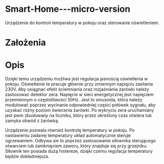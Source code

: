 # Smart-Home---micro-version
Urządzenie do kontroli temperatury w pokoju oraz sterowanie oświetleniem.

# Założenia

# Opis
Dzięki temu urządzeniu możliwa jest regulacja jasnością oświetlenia w pokoju. Oświetlenie te pracuje głównie przy zmiennym napięciu zasilania 230V. 
Aby osiągnać efekt ściemniania oraz rozjaśniania żarówki należy zastosować detektor zera. Napięcie w sieci energetycznej jest napięciem przemiennym o częstotliwości 50Hz.
Jest to sinusoida, która należy modulować poprzez wycinanie odpowiedniej części połówek sygnału, aby uzyskać różny poziom świecenia żarówki. Po wykryciu zera uruchamiany jest pwm zbudowany na liczniku, który przez określony czas otwiera lub zamyka obwód z żarówką.

Urządzenie pozwala również kontrolę temperatury w pokoju. Po nastawieniu zadanej temperatury układ automatycznie steruje ogrzewaniem. Odbywa sie to poprzez zastosowanie siłownika sterującego otwarciem lub zamknięciem zaworu, który znajduje się przy grzejniku.
Siłownik ten posiada dużą histereze, dzięki czemu regulacja temperatury będzie dokładniejsza.
 
